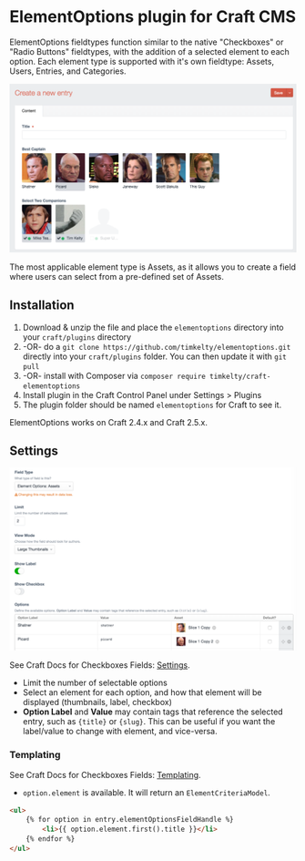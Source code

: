 # ElementOptions plugin for Craft CMS

ElementOptions fieldtypes function similar to the native "Checkboxes" or "Radio Buttons" fieldtypes, with the addition of a selected element to each option.
Each element type is supported with it's own fieldtype: Assets, Users, Entries, and Categories.

![Screenshot](resources/img/screenshots/field-input.png)

The most applicable element type is Assets, as it allows you to create a field where users can select from a pre-defined set of Assets.

## Installation
1. Download & unzip the file and place the `elementoptions` directory into your `craft/plugins` directory
2.  -OR- do a `git clone https://github.com/timkelty/elementoptions.git` directly into your `craft/plugins` folder.  You can then update it with `git pull`
3.  -OR- install with Composer via `composer require timkelty/craft-elementoptions`
3. Install plugin in the Craft Control Panel under Settings > Plugins
4. The plugin folder should be named `elementoptions` for Craft to see it.

ElementOptions works on Craft 2.4.x and Craft 2.5.x.

## Settings
![Screenshot](resources/img/screenshots/field-settings.png)

See Craft Docs for Checkboxes Fields: [Settings](https://craftcms.com/docs/checkboxes-fields#settings).

- Limit the number of selectable options
- Select an element for each option, and how that element will be displayed (thumbnails, label, checkbox)
- **Option Label** and **Value** may contain tags that reference the selected entry, such as `{title}` or `{slug}`. This can be useful if you want the label/value to change with element, and vice-versa.

### Templating
See Craft Docs for Checkboxes Fields: [Templating](https://craftcms.com/docs/checkboxes-fields#templating).

- `option.element` is available. It will return an `ElementCriteriaModel`.

```html
<ul>
    {% for option in entry.elementOptionsFieldHandle %}
        <li>{{ option.element.first().title }}</li>
    {% endfor %}
</ul>
```
